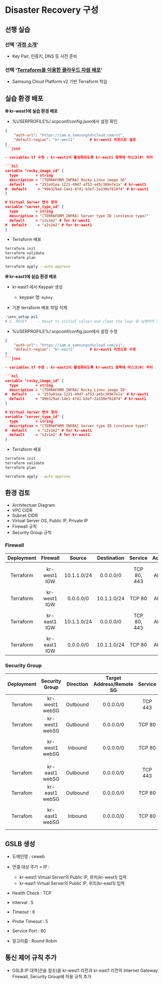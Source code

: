 # Disaster Recovery 구성

## 선행 실습

### 선택 '[과정 소개](https://github.com/SCPv2/ce_advance_introduction/blob/main/README.md)'

- Key Pair, 인증키, DNS 등 사전 준비

### 선택 '[Terraform을 이용한 클라우드 자원 배포](https://github.com/SCPv2/advance_iac/blob/main/terraform/README.md)'

- Samsung Cloud Platform v2 기반 Terraform 학습

## 실습 환경 배포

**&#128906; kr-west1에 실습 환경 배포**

- %USERPROFILE%/.scpconf/config.json에서 설정 확인

```json
{
    "auth-url": "https://iam.e.samsungsdscloud.com/v1",
    "default-region": "kr-west1"       # kr-west1 리전으로 설정
}
```json

- variables.tf 수정 : kr-west1이 활성화되도록 kr-east1 항목에 마스크(#) 처리

```hcl
variable "rocky_image_id" {
  type        = string
  description = "[TERRAFORM_INFRA] Rocky Linux image ID"
  default     = "253a91ea-1221-49d7-af53-a45c389e7e1a" # kr-west1
#  default     = "99b329ad-14e1-4741-b3ef-2a330ef81074" # kr-east1
}

# Virtual Server 변수 정의
variable "server_type_id" {
  type        = string
  description = "[TERRAFORM_INFRA] Server type ID (instance type)"
  default     = "s2v1m2" # for kr-west1
#  default     = "s2v1m2" # for kr-east1
}

```

- Terraform 배포

```bash
terraform init
terraform validate
terraform plan

terraform apply --auto-approve
```

**&#128906; kr-east1에 실습 환경 배포**

- kr-east1 에서 Keypair 생성

  - keypair 명: `mykey`

- 기본 terraform 배포 파일 삭제

```powershell
.\env_setup.ps1
# 2. RESET     - Reset to initial values and clean the logs 를 실행하여 기존 환경 모두 제거
```

- %USERPROFILE%/.scpconf/config.json에서 설정 수정

```json
{
    "auth-url": "https://iam.e.samsungsdscloud.com/v1",
    "default-region": "kr-east1"       # kr-east1 리전으로 수정
}
```json

- variables.tf 수정 : kr-east1이 활성화되도록 kr-west1 항목에 마스크(#) 처리

```hcl
variable "rocky_image_id" {
  type        = string
  description = "[TERRAFORM_INFRA] Rocky Linux image ID"
#  default     = "253a91ea-1221-49d7-af53-a45c389e7e1a" # kr-west1
  default     = "99b329ad-14e1-4741-b3ef-2a330ef81074" # kr-east1
}

# Virtual Server 변수 정의
variable "server_type_id" {
  type        = string
  description = "[TERRAFORM_INFRA] Server type ID (instance type)"
#  default     = "s2v1m2" # for kr-west1
  default     = "s2v1m2" # for kr-east1
}

```

- Terraform 배포

```bash
terraform init
terraform validate
terraform plan

terraform apply --auto-approve
```

## 환경 검토

- Architectuer Diagram
- VPC CIDR
- Subnet CIDR
- Virtual Server OS, Public IP, Private IP
- Firewall 규칙
- Security Group 규칙

### Firewall

|Deployment|Firewall|Source|Destination|Service|Action|Direction|Description|
|:-----:|:-----:|:-----:|:-----:|:-----:|:-----:|:-----:|:-----|
|Terraform|kr-west1 IGW|10.1.1.0/24|0.0.0.0/0|TCP 80, 443|Allow|Outbound|HTTP/HTTPS outbound from vm to Internet|
|Terraform|kr-west1 IGW|0.0.0.0/0|10.1.1.0/24|TCP 80|Allow|Inbound|HTTP inbound to vm|
|Terraform|kr-east1 IGW|10.1.1.0/24|0.0.0.0/0|TCP 80, 443|Allow|Outbound|HTTP/HTTPS outbound from vm to Internet|
|Terraform|kr-east1 IGW|0.0.0.0/0|10.1.1.0/24|TCP 80|Allow|Inbound|HTTP inbound to vm|

### Security Group

|Deployment|Security Group|Direction|Target Address/Remote SG|Service|Description|
|:-----:|:-----:|:-----:|:-----:|:-----:|:-----|
|Terrafom|kr-west1 webSG|Outbound|0.0.0.0/0|TCP 443|HTTPS outbound to Internet|
|Terrafom|kr-west1 webSG|Outbound|0.0.0.0/0|TCP 80|HTTP outbound to Internet|
|Terrafom|kr-west1 webSG|Inbound|0.0.0.0/0|TCP 80|HTTP inbound from your PC|
|||||||
|Terrafom|kr-east1 webSG|Outbound|0.0.0.0/0|TCP 443|HTTPS outbound to Internet|
|Terrafom|kr-east1 webSG|Outbound|0.0.0.0/0|TCP 80|HTTP outbound to Internet|
|Terrafom|kr-east1 webSG|Inbound|0.0.0.0/0|TCP 80|HTTP inbound from your PC|

## GSLB 생성

- 도메인명 : ceweb

- 연결 대상 추가 > IP :
  - kr-west1 Virtual Server의 Public IP, 위치(kr-west1) 입력
  - kr-east1 Virtual Server의 Public IP, 위치(kr-east1) 입력

- Health Check : TCP
- Interval : 5
- Timeout : 6
- Probe Timeout : 5
- Service Port : 80
- 알고리즘 : Round Robin

## 통신 제어 규칙 추가

- GSLB IP 대역(콘솔 참조)을 kr-west1 리전과 kr-east1 리전의 Internet Gateway Firewall, Security Group에 허용 규칙 추가
